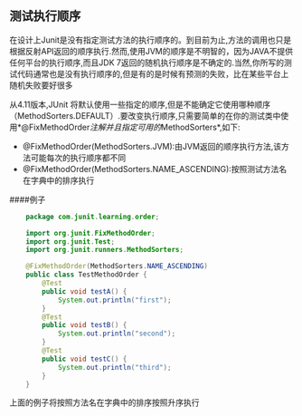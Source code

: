 测试执行顺序
------

在设计上Junit是没有指定测试方法的执行顺序的。到目前为止,方法的调用也只是根据反射API返回的顺序执行.然而,使用JVM的顺序是不明智的，因为JAVA不提供任何平台的执行顺序,而且JDK 7返回的随机执行顺序是不确定的.当然,你所写的测试代码通常也是没有执行顺序的,但是有的是时候有预测的失败，比在某些平台上随机失败要好很多

从4.11版本,JUnit 将默认使用一些指定的顺序,但是不能确定它使用哪种顺序（MethodSorters.DEFAULT）.要改变执行顺序,只需要简单的在你的测试类中使用*@FixMethodOrder*注解并且指定可用的*MethodSorters*,如下:
- @FixMethodOrder(MethodSorters.JVM):由JVM返回的顺序执行方法,该方法可能每次的执行顺序都不同
- @FixMethodOrder(MethodSorters.NAME_ASCENDING):按照测试方法名在字典中的排序执行

####例子
```java
    package com.junit.learning.order;

    import org.junit.FixMethodOrder;
    import org.junit.Test;
    import org.junit.runners.MethodSorters;

    @FixMethodOrder(MethodSorters.NAME_ASCENDING)
    public class TestMethodOrder {
        @Test
        public void testA() {
            System.out.println("first");
        }
        @Test
        public void testB() {
            System.out.println("second");
        }
        @Test
        public void testC() {
            System.out.println("third");
        }
    }
```
上面的例子将按照方法名在字典中的排序按照升序执行
